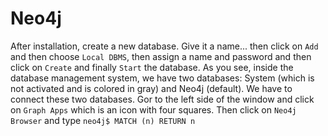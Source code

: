 # Neo4j

After installation, create a new database.
Give it a name... then click on `Add` and then choose `Local DBMS`, then assign a name and password and then click on `Create` and finally `Start` the database.
As you see, inside the database management system, we have two databases: System (which is not activated and is colored in gray) and Neo4j (default). We have to connect these two databases. Gor to the left side of the window and click on `Graph Apps` which is an icon with four squares. Then click on `Neo4j Browser` and type `neo4j$ MATCH (n) RETURN n`
